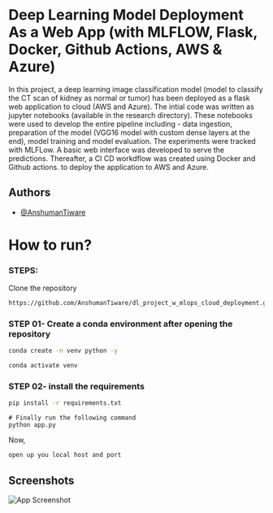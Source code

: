 
# Deep Learning Model Deployment As a Web App (with MLFLOW, Flask, Docker, Github Actions, AWS & Azure)
In this project, a deep learning image classification model (model to classify the CT scan of kidney as normal or tumor) has been deployed as a flask web application to cloud (AWS and Azure). The intial code was written as jupyter notebooks (available in the research directory). These notebooks were used to develop the entire pipeline including - data ingestion, preparation of the model (VGG16 model with custom dense layers at the end), model training and model evaluation. 
The experiments were tracked with MLFLow. A basic web interface was developed to serve the predictions.
Thereafter, a CI CD workdflow was created using Docker and Github actions. to deploy the application to AWS and Azure.



## Authors

- [@AnshumanTiware](https://github.com/AnshumanTiware)



# How to run?

### STEPS:

Clone the repository

```bash
https://github.com/AnshumanTiware/dl_project_w_mlops_cloud_deployment.git
```

### STEP 01- Create a conda environment after opening the repository

```bash
conda create -n venv python -y
```

```bash
conda activate venv
```

### STEP 02- install the requirements

```bash
pip install -r requirements.txt
```

```bashonce the 
# Finally run the following command
python app.py
```

Now,

```bash
open up you local host and port
```

## Screenshots

![App Screenshot](https://i.postimg.cc/L4xpzRFZ/web-app-flask.png)

